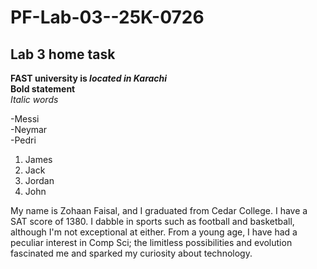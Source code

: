 # PF-Lab-03--25K-0726
## Lab 3 home task 

**FAST university is _located in Karachi_**\
**Bold statement**\
_Italic words_

-Messi \
-Neymar \
-Pedri

1. James 
2. Jack 
3. Jordan
3. John


My name is Zohaan Faisal, and I graduated from Cedar College. I have a SAT score of 1380. I dabble in sports such as football and basketball, although I'm not exceptional at either. From a young age, I have had a peculiar interest in Comp Sci; the limitless possibilities and evolution fascinated me and sparked my curiosity about technology.

